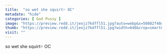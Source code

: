 ```yaml
---
title:  "so wet she squirt💦 OC"
metadate: "hide"
categories: [ God Pussy ]
image: "https://preview.redd.it/jeojz7kdffl51.jpg?auto=webp&s=50882f48d91bb173b0ee7df171e79661a438b66d"
thumb: "https://preview.redd.it/jeojz7kdffl51.jpg?width=640&crop=smart&auto=webp&s=cc1f0d365e88558667efa51f96b568caa454f729"
visit: ""
---
```

so wet she squirt💦 OC
